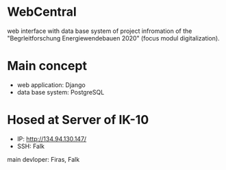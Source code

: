# WebCentral
web interface with data base system of project infromation of the "Begrleitforschung Energiewendebauen 2020" (focus modul digitalization).

# Main concept
- web application: Django
- data base system: PostgreSQL

# Hosed at Server of IK-10
- IP: http://134.94.130.147/
- SSH: Falk

main devloper: Firas, Falk
